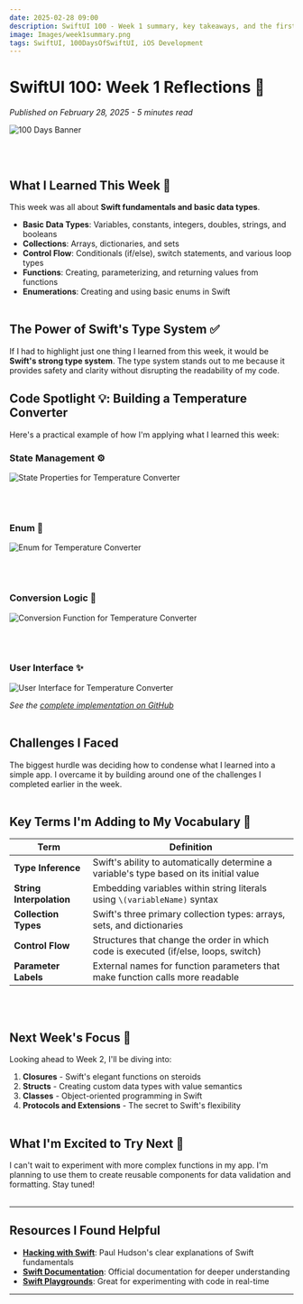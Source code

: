 ```yaml
---
date: 2025-02-28 09:00
description: SwiftUI 100 - Week 1 summary, key takeaways, and the first example app TemperatureConverter. (5 min read).
image: Images/week1summary.png
tags: SwiftUI, 100DaysOfSwiftUI, iOS Development
---
```


# SwiftUI 100: Week 1 Reflections 🚀

*Published on February 28, 2025 - 5 minutes read*

  <p><img src="https://firebasestorage.googleapis.com/v0/b/by-rule-90fbd.appspot.com/o/swiftuiweekly%2FWeek1Summary.png?alt=media&token=1623b918-d903-4ea9-9150-29a3d550a91c" alt="100 Days Banner"/></p>

<br></br>

## What I Learned This Week 📱

This week was all about **Swift fundamentals and basic data types**. 

- **Basic Data Types**: Variables, constants, integers, doubles, strings, and booleans
- **Collections**: Arrays, dictionaries, and sets
- **Control Flow**: Conditionals (if/else), switch statements, and various loop types
- **Functions**: Creating, parameterizing, and returning values from functions
- **Enumerations**: Creating and using basic enums in Swift
<br></br>

## The Power of Swift's Type System ✅

If I had to highlight just one thing I learned from this week, it would be **Swift's strong type system**. The type system stands out to me because it provides safety and clarity without disrupting the readability of my code.


## Code Spotlight 💡: Building a Temperature Converter

Here's a practical example of how I'm applying what I learned this week:

### State Management ⚙️
  <p><img src="  https://firebasestorage.googleapis.com/v0/b/by-rule-90fbd.appspot.com/o/swiftuiweekly%2FTC1.png?alt=media&token=b9181ce8-a115-4be9-a5fa-8a052e7c94ac" alt="State Properties for Temperature Converter"/></p>
<br></br>

### Enum 🔑
  <p><img src="  https://firebasestorage.googleapis.com/v0/b/by-rule-90fbd.appspot.com/o/swiftuiweekly%2FTC4.png?alt=media&token=4192f353-79ac-4952-849d-d8b115f2da71" alt="Enum for Temperature Converter"/></p>
<br></br>

### Conversion Logic 🧮
  <p><img src="  https://firebasestorage.googleapis.com/v0/b/by-rule-90fbd.appspot.com/o/swiftuiweekly%2FTC2.png?alt=media&token=6c1b204a-2b34-404d-bfc7-659c291f30f9" alt="Conversion Function for Temperature Converter"/></p>
<br></br>

### User Interface ✨
  <p><img src="  https://firebasestorage.googleapis.com/v0/b/by-rule-90fbd.appspot.com/o/swiftuiweekly%2FTC3.png?alt=media&token=53d79c7d-e28a-45be-8756-52f68053703b" alt="User Interface for Temperature Converter"/></p>

*See the [complete implementation on GitHub](https://github.com/startdevelopfin/TemperatureConverter)*
<br></br>

## Challenges I Faced

The biggest hurdle was deciding how to condense what I learned into a simple app. I overcame it by building around one of the challenges I completed earlier in the week.
<br></br>

## Key Terms I'm Adding to My Vocabulary 📝

| **Term** | **Definition** |
|---|---|
| **Type Inference** | Swift's ability to automatically determine a variable's type based on its initial value |
| **String Interpolation** | Embedding variables within string literals using `\(variableName)` syntax |
| **Collection Types** | Swift's three primary collection types: arrays, sets, and dictionaries |
| **Control Flow** | Structures that change the order in which code is executed (if/else, loops, switch) |
| **Parameter Labels** | External names for function parameters that make function calls more readable |
<br></br>

## Next Week's Focus 🎯

Looking ahead to Week 2, I'll be diving into:

1. **Closures** - Swift's elegant functions on steroids
2. **Structs** - Creating custom data types with value semantics  
3. **Classes** - Object-oriented programming in Swift
4. **Protocols and Extensions** - The secret to Swift's flexibility
<br></br>

## What I'm Excited to Try Next 🔮

I can't wait to experiment with more complex functions in my app. I'm planning to use them to create reusable components for data validation and formatting. Stay tuned!
<br></br>

---

## Resources I Found Helpful

- **[Hacking with Swift](https://www.hackingwithswift.com)**: Paul Hudson's clear explanations of Swift fundamentals
- **[Swift Documentation](https://swift.org/documentation/)**: Official documentation for deeper understanding
- **[Swift Playgrounds](https://www.apple.com/swift/playgrounds/)**: Great for experimenting with code in real-time
---
